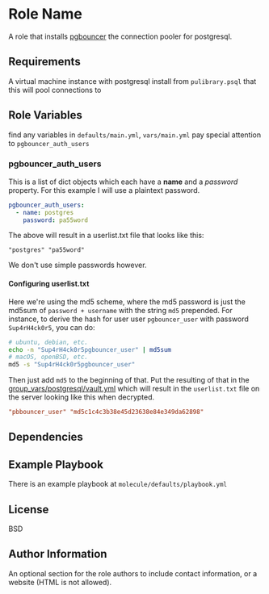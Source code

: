 Role Name
=========

A role that installs [pgbouncer](https://www.pgbouncer.org/) the connection pooler for postgresql. 

Requirements
------------

A virtual machine instance with postgresql install from `pulibrary.psql` that this will pool connections to

Role Variables
--------------

find any variables in `defaults/main.yml`, `vars/main.yml` pay special attention to `pgbouncer_auth_users`

### pgbouncer_auth_users

This is a list of dict objects which each have a **name** and a *password* property. For this example I will use a plaintext password. 

```yml
pgbouncer_auth_users:
  - name: postgres
    password: pa55word
```

The above will result in a userlist.txt file that looks like this:

```
"postgres" "pa55word"
```
We don't use simple passwords however. 

#### Configuring userlist.txt

Here we're using the md5 scheme, where the md5 password is just the md5sum of `password + username` with the string `md5` prepended. For instance, to derive the hash for user  user `pgbouncer_user` with password `Sup4rH4ck0r5`, you can do:

```bash
# ubuntu, debian, etc.
echo -n "Sup4rH4ck0r5pgbouncer_user" | md5sum
# macOS, openBSD, etc.
md5 -s "Sup4rH4ck0r5pgbouncer_user"
```

Then just add `md5` to the beginning of that. Put the resulting of that in the [group_vars/postgresql/vault.yml](group_vars/postgresql/vault.yml) which will result in the `userlist.txt` file on the server looking like this when decrypted.

```ini
"pbbouncer_user" "md5c1c4c3b38e45d23638e84e349da62898"
```

Dependencies
------------


Example Playbook
----------------

There is an example playbook at `molecule/defaults/playbook.yml`


License
-------

BSD

Author Information
------------------

An optional section for the role authors to include contact information, or a
website (HTML is not allowed).
